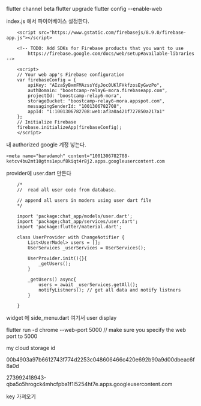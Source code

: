 flutter channel beta
flutter upgrade
flutter config --enable-web



index.js 에서 파이어베이스 설정한다.
<!-- The core Firebase JS SDK is always required and must be listed first -->
        <script src="https://www.gstatic.com/firebasejs/8.9.0/firebase-app.js"></script>

        <!-- TODO: Add SDKs for Firebase products that you want to use
            https://firebase.google.com/docs/web/setup#available-libraries -->

        <script>
        // Your web app's Firebase configuration
        var firebaseConfig = {
            apiKey: "AIzaSyBxmFMAzssYdyJoc0UKlFHkfzosEyGwzPo",
            authDomain: "boostcamp-relay6-mora.firebaseapp.com",
            projectId: "boostcamp-relay6-mora",
            storageBucket: "boostcamp-relay6-mora.appspot.com",
            messagingSenderId: "1001306782708",
            appId: "1:1001306782708:web:af3a0a421f727850a217a1"
        };
        // Initialize Firebase
        firebase.initializeApp(firebaseConfig);
        </script>


내 authorized google 계정 넣는다.

    <meta name="baradamoh" content="1001306782708-ketcv4bu2mt10gtns1epuf8kiqt4r8j2.apps.googleusercontent.com
provider에  user.dart 만든다

        /*
        //  read all user code from database.

        // append all users in moders using user dart file
        */

        import 'package:chat_app/models/user.dart';
        import 'package;chat_app/services/user.dart';
        import 'package:flutter/material.dart';

        class UserProvider with ChangeNotifier {
            List<UserModel> users = [];
            UserServices _userServices = UserServices();

            UserProvider.init(){}{
                _getUsers();
            }

            _getUsers() async{
                users = await _userServices.getAll();
                notifyListners(); // get all data and notify listners
            }
            
        }


widget 에 side_menu.dart
여기서 user display 



flutter run -d chrome --web-port 5000 // make sure you specify the web port to 5000



my cloud storage id

00b4903a97b6612743f774d2253c048606466c420e692b90a9d00dbeac6f8a0d

273992418943-qba5o5hrogck4mhcfpba1f1l5254ht7e.apps.googleusercontent.com




key 가져오기